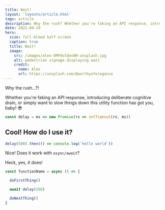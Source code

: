 ```yaml
---
title: Wait!
layout: 'layouts/article.html'
tags: article
description: Why the rush? Whether you're faking an API response, introducing deliberate cognitive drain, or simply want to slow things down this function has got you, baby!
date: 2021-04-19
hero:
  size: full-bleed half-screen
  caption: true
  title: Wait!
  image:
    src: /images/alex-OMF0olQno6M-unsplash.jpg
    alt: pedestrian signage displaying wait
    credit:
      name: Alex
      url: https://unsplash.com/@worthyofelegance
---
```


Why the rush&hellip;?!

Whether you're faking an API response, introducing deliberate cognitive drain, or simply want to slow things down this utility function has got you, baby! 😎

```js
const delay = ms => new Promise(rv => setTimeout(rv, ms))
```

## Cool! How do I use it?

```js
delay(500).then(() => console.log(`hello world`))
```

Nice! Does it work with `async/await`?

Heck, yes, it does!

```js
const functionName = async () => {

  doFirstThing()

  await delay(500)

  doNextThing()
}
```
